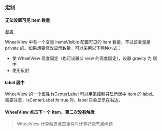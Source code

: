 



### 定制

#### 无法设置可见 item 数量

[参考](https://github.com/Bigkoo/Android-PickerView/issues/713)

WheelView 中有一个变量 itemsVisible 配置可见的 item 数量，不过该变量是 private 的。如果想要修改显示数量，可以采用以下两种方式：

* 使 WheelView 高度固定（也可设置父 view 的高度固定），设置 gravity 为 居中
* 使用反射



#### label 居中

WheelView 的一个属性 isCenterLabel 可以用来控制只显示居中 item 的 label。需要注意，isCenterLabel 为 true 时，label 只会显示在右边。



#### WheelView 点击下一个 item，第二次没有触发

> WheelView 计算触摸点击事件时计算好像有点问题



